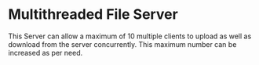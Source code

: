 # Multithreaded File Server

This Server can allow a maximum of 10 multiple clients to upload as well as download
from the server concurrently. This maximum number can be increased as per need.
